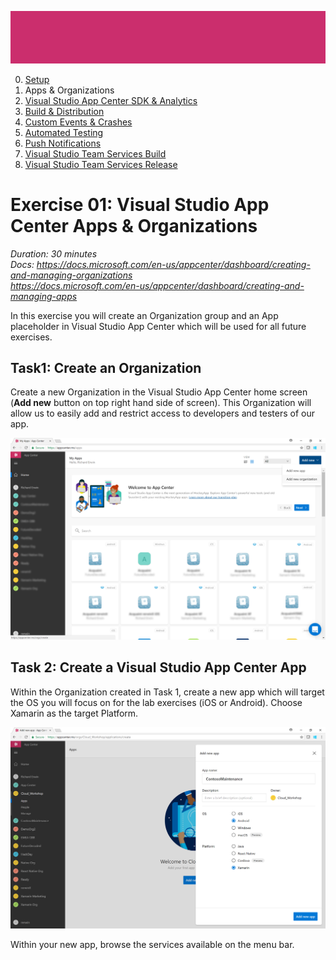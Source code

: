 ![Banner](Assets/Banner.png)

0. [Setup](../00_Setup/)
1. Apps & Organizations
2. [Visual Studio App Center SDK & Analytics](../02_Visual_Studio_App_Center_SDK_&_Analytics)
3. [Build & Distribution](../03_Build_&_Distribution)
4. [Custom Events & Crashes](../04_Custom_Events_&_Crashes)
5. [Automated Testing](../05_Automated_Testing)
6. [Push Notifications](../06_Push_Notifications)
7. [Visual Studio Team Services Build](../07_Visual_Studio_Team_Services_Build)
8. [Visual Studio Team Services Release](../08_Visual_Studio_Team_Services_Release)

# Exercise 01: Visual Studio App Center Apps & Organizations  
_Duration: 30 minutes_  
_Docs: https://docs.microsoft.com/en-us/appcenter/dashboard/creating-and-managing-organizations_  
_https://docs.microsoft.com/en-us/appcenter/dashboard/creating-and-managing-apps_  

In this exercise you will create an Organization group and an App placeholder in Visual Studio App Center which will be used for all future exercises.

## Task1: Create an Organization

Create a new Organization in the Visual Studio App Center home screen (**Add new** button on top right hand side of screen).  This Organization will allow us to easily add and restrict access to developers and testers of our app.

![Create a VSAC Organization](Assets/VSAC_New_Org.png)

## Task 2: Create a Visual Studio App Center App

Within the Organization created in Task 1, create a new app which will target the OS you will focus on for the lab exercises (iOS or Android).  Choose Xamarin as the target Platform.

![Create a VSAC Organization](Assets/VSAC_New_App.png)

Within your new app, browse the services available on the menu bar.
